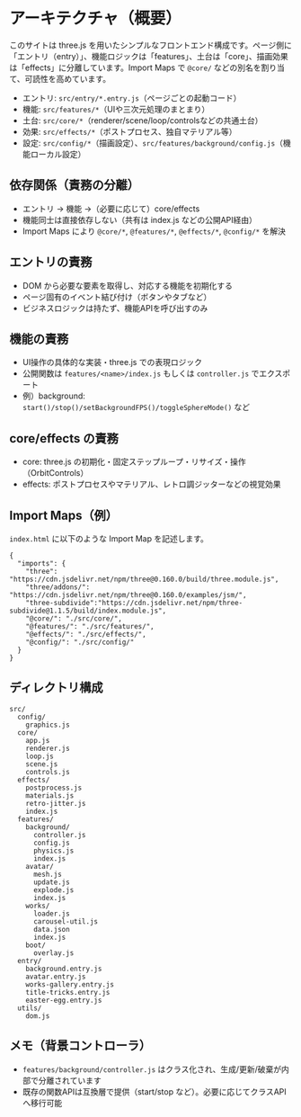 # アーキテクチャ（概要）

このサイトは three.js を用いたシンプルなフロントエンド構成です。ページ側に「エントリ（entry）」、機能ロジックは「features」、土台は「core」、描画効果は「effects」に分離しています。Import Maps で `@core/` などの別名を割り当て、可読性を高めています。

- エントリ: `src/entry/*.entry.js`（ページごとの起動コード）
- 機能: `src/features/*`（UIや三次元処理のまとまり）
- 土台: `src/core/*`（renderer/scene/loop/controlsなどの共通土台）
- 効果: `src/effects/*`（ポストプロセス、独自マテリアル等）
- 設定: `src/config/*`（描画設定）、`src/features/background/config.js`（機能ローカル設定）

## 依存関係（責務の分離）

- エントリ → 機能 →（必要に応じて）core/effects
- 機能同士は直接依存しない（共有は index.js などの公開API経由）
- Import Maps により `@core/*`, `@features/*`, `@effects/*`, `@config/*` を解決

## エントリの責務

- DOM から必要な要素を取得し、対応する機能を初期化する
- ページ固有のイベント結び付け（ボタンやタブなど）
- ビジネスロジックは持たず、機能APIを呼び出すのみ

## 機能の責務

- UI操作の具体的な実装・three.js での表現ロジック
- 公開関数は `features/<name>/index.js` もしくは `controller.js` でエクスポート
- 例）background: `start()/stop()/setBackgroundFPS()/toggleSphereMode()` など

## core/effects の責務

- core: three.js の初期化・固定ステップループ・リサイズ・操作（OrbitControls）
- effects: ポストプロセスやマテリアル、レトロ調ジッターなどの視覚効果

## Import Maps（例）

`index.html` に以下のような Import Map を記述します。

```
{
  "imports": {
    "three": "https://cdn.jsdelivr.net/npm/three@0.160.0/build/three.module.js",
    "three/addons/": "https://cdn.jsdelivr.net/npm/three@0.160.0/examples/jsm/",
    "three-subdivide":"https://cdn.jsdelivr.net/npm/three-subdivide@1.1.5/build/index.module.js",
    "@core/": "./src/core/",
    "@features/": "./src/features/",
    "@effects/": "./src/effects/",
    "@config/": "./src/config/"
  }
}
```

## ディレクトリ構成

```
src/
  config/
    graphics.js
  core/
    app.js
    renderer.js
    loop.js
    scene.js
    controls.js
  effects/
    postprocess.js
    materials.js
    retro-jitter.js
    index.js
  features/
    background/
      controller.js
      config.js
      physics.js
      index.js
    avatar/
      mesh.js
      update.js
      explode.js
      index.js
    works/
      loader.js
      carousel-util.js
      data.json
      index.js
    boot/
      overlay.js
  entry/
    background.entry.js
    avatar.entry.js
    works-gallery.entry.js
    title-tricks.entry.js
    easter-egg.entry.js
  utils/
    dom.js
```

## メモ（背景コントローラ）

- `features/background/controller.js` はクラス化され、生成/更新/破棄が内部で分離されています
- 既存の関数APIは互換層で提供（start/stop など）。必要に応じてクラスAPIへ移行可能

